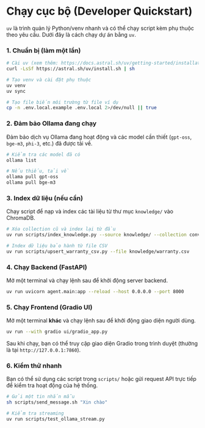 # Chạy cục bộ (Developer Quickstart)

`uv` là trình quản lý Python/venv nhanh và có thể chạy script kèm phụ thuộc theo yêu cầu. Dưới đây là cách chạy dự án bằng `uv`.

### 1. Chuẩn bị (làm một lần)

```bash
# Cài uv (xem thêm: https://docs.astral.sh/uv/getting-started/installation/)
curl -LsSf https://astral.sh/uv/install.sh | sh

# Tạo venv và cài đặt phụ thuộc
uv venv
uv sync

# Tạo file biến môi trường từ file ví dụ
cp -n .env.local.example .env.local 2>/dev/null || true
```

### 2. Đảm bảo Ollama đang chạy

Đảm bảo dịch vụ Ollama đang hoạt động và các model cần thiết (`gpt-oss`, `bge-m3`, `phi-3`, etc.) đã được tải về.

```bash
# Kiểm tra các model đã có
ollama list

# Nếu thiếu, tải về
ollama pull gpt-oss
ollama pull bge-m3
```

### 3. Index dữ liệu (nếu cần)

Chạy script để nạp và index các tài liệu từ thư mục `knowledge/` vào ChromaDB.

```bash
# Xóa collection cũ và index lại từ đầu
uv run scripts/index_knowledge.py --source knowledge/ --collection conversations_dev --clear

# Index dữ liệu bảo hành từ file CSV
uv run scripts/upsert_warranty_csv.py --file knowledge/warranty.csv
```

### 4. Chạy Backend (FastAPI)

Mở một terminal và chạy lệnh sau để khởi động server backend.

```bash
uv run uvicorn agent.main:app --reload --host 0.0.0.0 --port 8000
```

### 5. Chạy Frontend (Gradio UI)

Mở một terminal **khác** và chạy lệnh sau để khởi động giao diện người dùng.

```bash
uv run --with gradio ui/gradio_app.py
```

Sau khi chạy, bạn có thể truy cập giao diện Gradio trong trình duyệt (thường là tại `http://127.0.0.1:7860`).

### 6. Kiểm thử nhanh

Bạn có thể sử dụng các script trong `scripts/` hoặc gửi request API trực tiếp để kiểm tra hoạt động của hệ thống.

```bash
# Gửi một tin nhắn mẫu
sh scripts/send_message.sh "Xin chào"

# Kiểm tra streaming
uv run scripts/test_ollama_stream.py
```